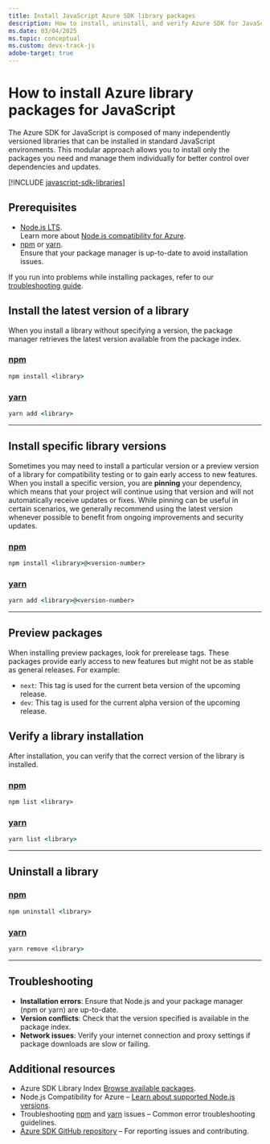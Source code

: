 ```yaml
---
title: Install JavaScript Azure SDK library packages
description: How to install, uninstall, and verify Azure SDK for JavaScript libraries using npm. Includes details on installing specific versions and preview packages.
ms.date: 03/04/2025
ms.topic: conceptual
ms.custom: devx-track-js
adobe-target: true
---
```


# How to install Azure library packages for JavaScript


The Azure SDK for JavaScript is composed of many independently versioned libraries that can be installed in standard JavaScript environments. This modular approach allows you to install only the packages you need and manage them individually for better control over dependencies and updates.

[!INCLUDE [javascript-sdk-libraries](../includes/libraries.md)]

## Prerequisites

- [Node.js LTS](https://nodejs.org/).  
  Learn more about [Node.js compatibility for Azure](../choose-nodejs-version.md).  
- [npm](https://www.npmjs.com/) or [yarn](https://yarnpkg.com/).  
  Ensure that your package manager is up-to-date to avoid installation issues.

If you run into problems while installing packages, refer to our [troubleshooting guide](#troubleshooting).

## Install the latest version of a library

When you install a library without specifying a version, the package manager retrieves the latest version available from the package index.

### [npm](#tab/npm-install)

```cmd
npm install <library>
```

### [yarn](#tab/yarn-install)

```cmd
yarn add <library>
```

---

## Install specific library versions

Sometimes you may need to install a particular version or a preview version of a library for compatibility testing or to gain early access to new features. When you install a specific version, you are **pinning** your dependency, which means that your project will continue using that version and will not automatically receive updates or fixes. While pinning can be useful in certain scenarios, we generally recommend using the latest version whenever possible to benefit from ongoing improvements and security updates.


### [npm](#tab/npm-install-version)

```cmd
npm install <library>@<version-number>
```

### [yarn](#tab/yarn-install-version)

```cmd
yarn add <library>@<version-number>
```

---

## Preview packages

When installing preview packages, look for prerelease tags. These packages provide early access to new features but might not be as stable as general releases. For example:

- `next`: This tag is used for the current beta version of the upcoming release.
- `dev`: This tag is used for the current alpha version of the upcoming release.

## Verify a library installation

After installation, you can verify that the correct version of the library is installed.

### [npm](#tab/npm-list)

```cmd
npm list <library>
```

### [yarn](#tab/yarn-list)

```cmd
yarn list <library>
```

---

## Uninstall a library

### [npm](#tab/npm-uninstall)

```cmd
npm uninstall <library>
```

### [yarn](#tab/yarn-uninstall)

```cmd
yarn remove <library>
```

---

## Troubleshooting

- **Installation errors**: Ensure that Node.js and your package manager (npm or yarn) are up-to-date.
- **Version conflicts**: Check that the version specified is available in the package index.
- **Network issues**: Verify your internet connection and proxy settings if package downloads are slow or failing.

## Additional resources

- Azure SDK Library Index  [Browse available packages](../azure-sdk-library-package-index.md).
- Node.js Compatibility for Azure – [Learn about supported Node.js versions](../choose-nodejs-version.md).
- Troubleshooting [npm](https://docs.npmjs.com/common-errors) and [yarn](https://yarnpkg.com/advanced/error-codes) issues – Common error troubleshooting guidelines.
- [Azure SDK GitHub repository](https://github.com/Azure/azure-sdk-for-js) – For reporting issues and contributing.
